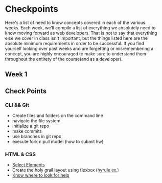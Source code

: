 # Checkpoints

Here's a list of need to know concepts covered in each of the various weeks. Each week, we'll compile a list of everything we absolutely need to know moving forward as web developers. That is not to say that everything else we cover in class isn't important, but the things listed here are the absolute minimum requirements in order to be successful. If you find yourself looking over past weeks and are forgetting or misremembering a concept, you are highly encouraged to make sure to understand them throughout the entirety of the course(and as a developer).

## Week 1

## Check Points

### CLI && Git

- Create files and folders on the command line
- navigate the file system
- initialize a git repo
- make commits
- use branches in git repo
- execute fork n pull model (how to submit hw)

### HTML & CSS

- [Select Elements](https://github.com/ga-wdi-lessons/css-review#selectors)
- Create the holy grail layout using flexbox ([hyrule ex.](https://github.com/ga-wdi-exercises/hyrule_potion_shop))
- [Know where to look for help](https://github.com/ga-wdi-lessons/css-review#further-reading)
